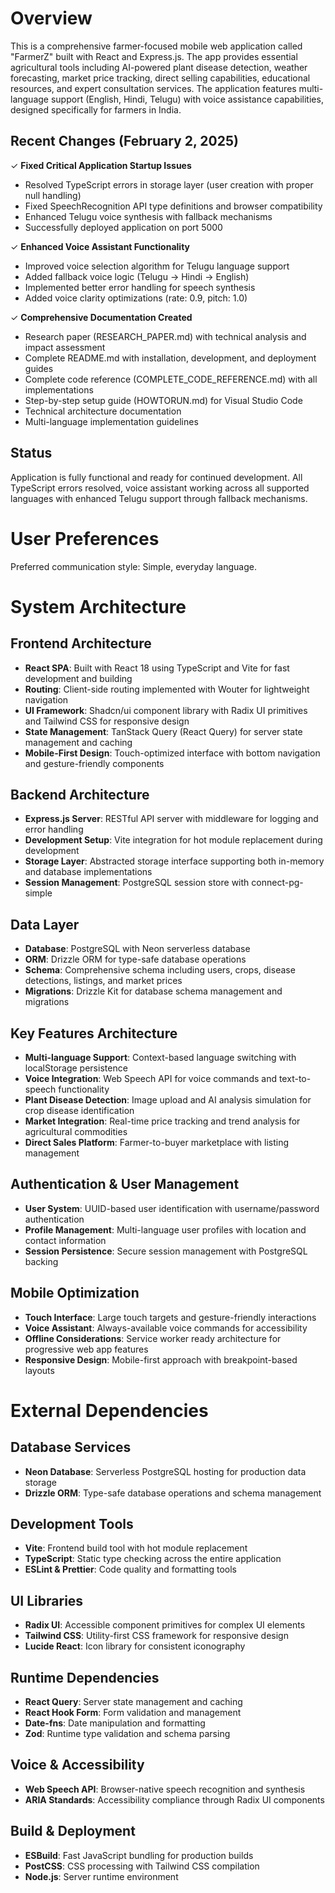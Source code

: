 # Overview

This is a comprehensive farmer-focused mobile web application called "FarmerZ" built with React and Express.js. The app provides essential agricultural tools including AI-powered plant disease detection, weather forecasting, market price tracking, direct selling capabilities, educational resources, and expert consultation services. The application features multi-language support (English, Hindi, Telugu) with voice assistance capabilities, designed specifically for farmers in India.

## Recent Changes (February 2, 2025)

✓ **Fixed Critical Application Startup Issues**
- Resolved TypeScript errors in storage layer (user creation with proper null handling)
- Fixed SpeechRecognition API type definitions and browser compatibility
- Enhanced Telugu voice synthesis with fallback mechanisms
- Successfully deployed application on port 5000

✓ **Enhanced Voice Assistant Functionality**
- Improved voice selection algorithm for Telugu language support
- Added fallback voice logic (Telugu → Hindi → English)
- Implemented better error handling for speech synthesis
- Added voice clarity optimizations (rate: 0.9, pitch: 1.0)

✓ **Comprehensive Documentation Created**
- Research paper (RESEARCH_PAPER.md) with technical analysis and impact assessment
- Complete README.md with installation, development, and deployment guides
- Complete code reference (COMPLETE_CODE_REFERENCE.md) with all implementations
- Step-by-step setup guide (HOWTORUN.md) for Visual Studio Code
- Technical architecture documentation
- Multi-language implementation guidelines

## Status
Application is fully functional and ready for continued development. All TypeScript errors resolved, voice assistant working across all supported languages with enhanced Telugu support through fallback mechanisms.

# User Preferences

Preferred communication style: Simple, everyday language.

# System Architecture

## Frontend Architecture
- **React SPA**: Built with React 18 using TypeScript and Vite for fast development and building
- **Routing**: Client-side routing implemented with Wouter for lightweight navigation
- **UI Framework**: Shadcn/ui component library with Radix UI primitives and Tailwind CSS for responsive design
- **State Management**: TanStack Query (React Query) for server state management and caching
- **Mobile-First Design**: Touch-optimized interface with bottom navigation and gesture-friendly components

## Backend Architecture
- **Express.js Server**: RESTful API server with middleware for logging and error handling
- **Development Setup**: Vite integration for hot module replacement during development
- **Storage Layer**: Abstracted storage interface supporting both in-memory and database implementations
- **Session Management**: PostgreSQL session store with connect-pg-simple

## Data Layer
- **Database**: PostgreSQL with Neon serverless database
- **ORM**: Drizzle ORM for type-safe database operations
- **Schema**: Comprehensive schema including users, crops, disease detections, listings, and market prices
- **Migrations**: Drizzle Kit for database schema management and migrations

## Key Features Architecture
- **Multi-language Support**: Context-based language switching with localStorage persistence
- **Voice Integration**: Web Speech API for voice commands and text-to-speech functionality
- **Plant Disease Detection**: Image upload and AI analysis simulation for crop disease identification
- **Market Integration**: Real-time price tracking and trend analysis for agricultural commodities
- **Direct Sales Platform**: Farmer-to-buyer marketplace with listing management

## Authentication & User Management
- **User System**: UUID-based user identification with username/password authentication
- **Profile Management**: Multi-language user profiles with location and contact information
- **Session Persistence**: Secure session management with PostgreSQL backing

## Mobile Optimization
- **Touch Interface**: Large touch targets and gesture-friendly interactions
- **Voice Assistant**: Always-available voice commands for accessibility
- **Offline Considerations**: Service worker ready architecture for progressive web app features
- **Responsive Design**: Mobile-first approach with breakpoint-based layouts

# External Dependencies

## Database Services
- **Neon Database**: Serverless PostgreSQL hosting for production data storage
- **Drizzle ORM**: Type-safe database operations and schema management

## Development Tools
- **Vite**: Frontend build tool with hot module replacement
- **TypeScript**: Static type checking across the entire application
- **ESLint & Prettier**: Code quality and formatting tools

## UI Libraries
- **Radix UI**: Accessible component primitives for complex UI elements
- **Tailwind CSS**: Utility-first CSS framework for responsive design
- **Lucide React**: Icon library for consistent iconography

## Runtime Dependencies
- **React Query**: Server state management and caching
- **React Hook Form**: Form validation and management
- **Date-fns**: Date manipulation and formatting
- **Zod**: Runtime type validation and schema parsing

## Voice & Accessibility
- **Web Speech API**: Browser-native speech recognition and synthesis
- **ARIA Standards**: Accessibility compliance through Radix UI components

## Build & Deployment
- **ESBuild**: Fast JavaScript bundling for production builds
- **PostCSS**: CSS processing with Tailwind CSS compilation
- **Node.js**: Server runtime environment